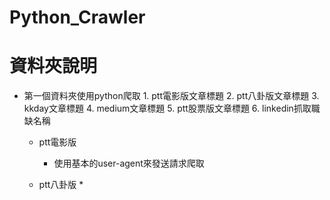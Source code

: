 # Python_Crawler

# 資料夾說明
* 第一個資料夾使用python爬取 1. ptt電影版文章標題 2. ptt八卦版文章標題 3. kkday文章標題  4. medium文章標題 5. ptt股票版文章標題 6. linkedin抓取職缺名稱  
  * ptt電影版
    * 使用基本的user-agent來發送請求爬取

  * ptt八卦版
    *
